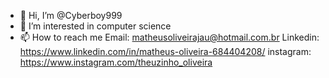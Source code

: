 - 👋 Hi, I’m @Cyberboy999
- 👀 I’m interested in computer science
- 📫 How to reach me
Email: matheusoliveirajau@hotmail.com.br
Linkedin: https://www.linkedin.com/in/matheus-oliveira-684404208/
instagram: https://www.instagram.com/theuzinho_oliveira
